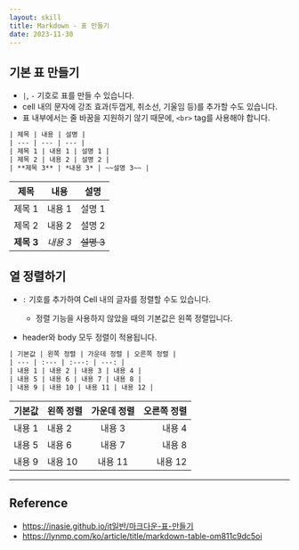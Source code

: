 ```yaml
---
layout: skill
title: Markdown - 표 만들기
date: 2023-11-30
---
```





## 기본 표 만들기

- `|`, `-` 기호로 표를 만들 수 있습니다.
- cell 내의 문자에 강조 효과(두껍게, 취소선, 기울임 등)를 추가할 수도 있습니다.
- 표 내부에서는 줄 바꿈을 지원하기 않기 때문에, `<br>` tag를 사용해야 합니다.

```txt
| 제목 | 내용 | 설명 |
| --- | --- | --- |
| 제목 1 | 내용 1 | 설명 1 |
| 제목 2 | 내용 2 | 설명 2 |
| **제목 3** | *내용 3* | ~~설명 3~~ |
```

| 제목 | 내용 | 설명 |
| --- | --- | --- |
| 제목 1 | 내용 1 | 설명 1 |
| 제목 2 | 내용 2 | 설명 2 |
| **제목 3** | *내용 3* | ~~설명 3~~ |


## 열 정렬하기

- `:` 기호를 추가하여 Cell 내의 글자를 정렬할 수도 있습니다.
    - 정렬 기능을 사용하지 않았을 때의 기본값은 왼쪽 정렬입니다.

- header와 body 모두 정렬이 적용됩니다.

```txt
| 기본값 | 왼쪽 정렬 | 가운데 정렬 | 오른쪽 정렬 |
| --- | :--- | :---: | ---: |
| 내용 1 | 내용 2 | 내용 3 | 내용 4 |
| 내용 5 | 내용 6 | 내용 7 | 내용 8 |
| 내용 9 | 내용 10 | 내용 11 | 내용 12 |
```

| 기본값 | 왼쪽 정렬 | 가운데 정렬 | 오른쪽 정렬 |
| --- | :--- | :---: | ---: |
| 내용 1 | 내용 2 | 내용 3 | 내용 4 |
| 내용 5 | 내용 6 | 내용 7 | 내용 8 |
| 내용 9 | 내용 10 | 내용 11 | 내용 12 |




---




## Reference

- <https://inasie.github.io/it일반/마크다운-표-만들기>
- <https://lynmp.com/ko/article/title/markdown-table-om811c9dc5oi>
